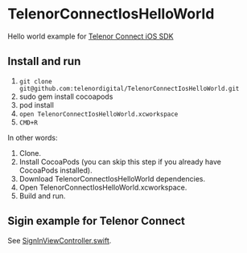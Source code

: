 # TelenorConnectIosHelloWorld
Hello world example for [Telenor Connect iOS SDK](https://github.com/telenordigital/connect-ios-sdk)

## Install and run

1. `git clone git@github.com:telenordigital/TelenorConnectIosHelloWorld.git`
2. sudo gem install cocoapods
3. pod install
4. `open TelenorConnectIosHelloWorld.xcworkspace`
5. `CMD+R`

In other words:

1. Clone.
2. Install CocoaPods (you can skip this step if you already have CocoaPods installed).
3. Download TelenorConnectIosHelloWorld dependencies.
4. Open TelenorConnectIosHelloWorld.xcworkspace.
5. Build and run.

## Sigin example for Telenor Connect
See [SignInViewController.swift](https://github.com/telenordigital/TelenorConnectIosHelloWorld/blob/master/TelenorConnectIosHelloWorld/SignInViewController.swift).
